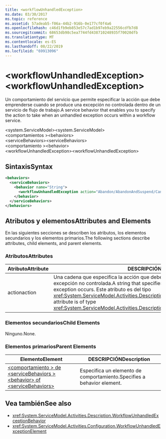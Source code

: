 ```yaml
---
title: <workflowUnhandledException>
ms.date: 03/30/2017
ms.topic: reference
ms.assetid: 57adeab5-f06a-44b2-916b-0e177cf0f4a6
ms.openlocfilehash: c46d1fb9eb853e57c7ad1b97eb9a22556cdfb7d8
ms.sourcegitcommit: 68653db98c5ea7744fd438710248935f70020dfb
ms.translationtype: MT
ms.contentlocale: es-ES
ms.lasthandoff: 08/22/2019
ms.locfileid: "69913096"
---
```

# <a name="workflowunhandledexception"></a><span data-ttu-id="bd37e-101">\<workflowUnhandledException></span><span class="sxs-lookup"><span data-stu-id="bd37e-101">\<workflowUnhandledException></span></span>
<span data-ttu-id="bd37e-102">Un comportamiento del servicio que permite especificar la acción que debe emprenderse cuando se produce una excepción no controlada dentro de un servicio de flujo de trabajo.</span><span class="sxs-lookup"><span data-stu-id="bd37e-102">A service behavior that enables you to specify the action to take when an unhandled exception occurs within a workflow service.</span></span>  
  
<span data-ttu-id="bd37e-103">\<system.ServiceModel></span><span class="sxs-lookup"><span data-stu-id="bd37e-103">\<system.ServiceModel></span></span>  
<span data-ttu-id="bd37e-104">\<comportamientos ></span><span class="sxs-lookup"><span data-stu-id="bd37e-104">\<behaviors></span></span>  
<span data-ttu-id="bd37e-105">\<serviceBehaviors></span><span class="sxs-lookup"><span data-stu-id="bd37e-105">\<serviceBehaviors></span></span>  
<span data-ttu-id="bd37e-106">\<comportamiento ></span><span class="sxs-lookup"><span data-stu-id="bd37e-106">\<behavior></span></span>  
<span data-ttu-id="bd37e-107">\<workflowUnhandledException></span><span class="sxs-lookup"><span data-stu-id="bd37e-107">\<workflowUnhandledException></span></span>  
  
## <a name="syntax"></a><span data-ttu-id="bd37e-108">Sintaxis</span><span class="sxs-lookup"><span data-stu-id="bd37e-108">Syntax</span></span>  
  
```xml  
<behaviors>
  <serviceBehaviors>
    <behavior name="String">
      <workflowUnhandledException action="Abandon/AbandonAndSuspend/Cancel/Terminate" />
    </behavior>
  </serviceBehaviors>
</behaviors>  
```  
  
## <a name="attributes-and-elements"></a><span data-ttu-id="bd37e-109">Atributos y elementos</span><span class="sxs-lookup"><span data-stu-id="bd37e-109">Attributes and Elements</span></span>  
 <span data-ttu-id="bd37e-110">En las siguientes secciones se describen los atributos, los elementos secundarios y los elementos primarios.</span><span class="sxs-lookup"><span data-stu-id="bd37e-110">The following sections describe attributes, child elements, and parent elements.</span></span>  
  
### <a name="attributes"></a><span data-ttu-id="bd37e-111">Atributos</span><span class="sxs-lookup"><span data-stu-id="bd37e-111">Attributes</span></span>  
  
|<span data-ttu-id="bd37e-112">Atributo</span><span class="sxs-lookup"><span data-stu-id="bd37e-112">Attribute</span></span>|<span data-ttu-id="bd37e-113">DESCRIPCIÓN</span><span class="sxs-lookup"><span data-stu-id="bd37e-113">Description</span></span>|  
|---------------|-----------------|  
|<span data-ttu-id="bd37e-114">action</span><span class="sxs-lookup"><span data-stu-id="bd37e-114">action</span></span>|<span data-ttu-id="bd37e-115">Una cadena que especifica la acción que debe emprenderse cuando se produce una excepción no controlada.</span><span class="sxs-lookup"><span data-stu-id="bd37e-115">A string that specifies the action to take when an unhandled exception occurs.</span></span> <span data-ttu-id="bd37e-116">Este atributo es del tipo <xref:System.ServiceModel.Activities.Description.WorkflowUnhandledExceptionAction>.</span><span class="sxs-lookup"><span data-stu-id="bd37e-116">This attribute is of type <xref:System.ServiceModel.Activities.Description.WorkflowUnhandledExceptionAction></span></span>|  
  
### <a name="child-elements"></a><span data-ttu-id="bd37e-117">Elementos secundarios</span><span class="sxs-lookup"><span data-stu-id="bd37e-117">Child Elements</span></span>  
 <span data-ttu-id="bd37e-118">Ninguno.</span><span class="sxs-lookup"><span data-stu-id="bd37e-118">None.</span></span>  
  
### <a name="parent-elements"></a><span data-ttu-id="bd37e-119">Elementos primarios</span><span class="sxs-lookup"><span data-stu-id="bd37e-119">Parent Elements</span></span>  
  
|<span data-ttu-id="bd37e-120">Elemento</span><span class="sxs-lookup"><span data-stu-id="bd37e-120">Element</span></span>|<span data-ttu-id="bd37e-121">DESCRIPCIÓN</span><span class="sxs-lookup"><span data-stu-id="bd37e-121">Description</span></span>|  
|-------------|-----------------|  
|[<span data-ttu-id="bd37e-122">\<comportamiento > de \<serviceBehaviors ></span><span class="sxs-lookup"><span data-stu-id="bd37e-122">\<behavior> of \<serviceBehaviors></span></span>](behavior-of-servicebehaviors-of-workflow.md)|<span data-ttu-id="bd37e-123">Especifica un elemento de comportamiento.</span><span class="sxs-lookup"><span data-stu-id="bd37e-123">Specifies a behavior element.</span></span>|  
  
## <a name="see-also"></a><span data-ttu-id="bd37e-124">Vea también</span><span class="sxs-lookup"><span data-stu-id="bd37e-124">See also</span></span>

- <xref:System.ServiceModel.Activities.Description.WorkflowUnhandledExceptionBehavior>
- <xref:System.ServiceModel.Activities.Configuration.WorkflowUnhandledExceptionElement>
